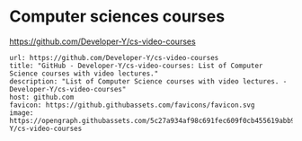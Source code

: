 # Computer sciences courses

https://github.com/Developer-Y/cs-video-courses



```cardlink
url: https://github.com/Developer-Y/cs-video-courses
title: "GitHub - Developer-Y/cs-video-courses: List of Computer Science courses with video lectures."
description: "List of Computer Science courses with video lectures. - Developer-Y/cs-video-courses"
host: github.com
favicon: https://github.githubassets.com/favicons/favicon.svg
image: https://opengraph.githubassets.com/5c27a934af98c691fec609f0cb455619abb970eb09c6ffc195e0dc55f0a61c7b/Developer-Y/cs-video-courses
```
